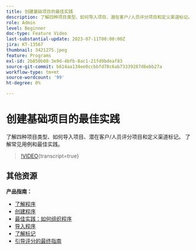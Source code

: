 ```yaml
---
title: 创建基础项目的最佳实践
description: 了解四种项目类型、如何导入项目、潜在客户/人员评分项目和定义渠道标记。 了解常见用例和最佳实践。
role: Admin
level: Beginner
doc-type: Feature Video
last-substantial-update: 2023-07-11T00:00:00Z
jira: KT-13567
thumbnail: 3421275.jpeg
feature: Programs
exl-id: 2b850b08-3e9d-4bfb-8ac1-21fd9bdeaf83
source-git-commit: b614aa134ee0ccbbfd70c6ab73339287d6ebb27a
workflow-type: tm+mt
source-wordcount: '99'
ht-degree: 0%

---
```


# 创建基础项目的最佳实践

了解四种项目类型、如何导入项目、潜在客户/人员评分项目和定义渠道标记。 了解常见用例和最佳实践。

>[!VIDEO](https://video.tv.adobe.com/v/3422753/?learn=on&captions=chi_hans){transcript=true}

## 其他资源

**产品指南：**

* [了解程序](https://experienceleague.adobe.com/docs/marketo/using/product-docs/core-marketo-concepts/programs/creating-programs/understanding-programs.html?lang=zh-Hans)
* [创建程序](https://experienceleague.adobe.com/docs/marketo/using/product-docs/core-marketo-concepts/programs/creating-programs/create-a-program.html?lang=zh-Hans)
* [最佳实践：如何组织程序](https://experienceleague.adobe.com/docs/marketo/using/product-docs/core-marketo-concepts/programs/working-with-programs/best-practice-how-to-organize-your-programs.html?lang=zh-Hans)
* [导入程序](https://experienceleague.adobe.com/docs/marketo/using/product-docs/core-marketo-concepts/programs/working-with-programs/import-a-program.html?lang=zh-Hans)
* [了解标记](https://experienceleague.adobe.com/docs/marketo/using/product-docs/core-marketo-concepts/programs/working-with-programs/understanding-tags.html?lang=zh-Hans)
* [引导评分的最终指南](https://business.adobe.com/resources/guides/lead-scoring.html)
